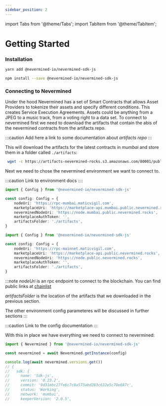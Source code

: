 ```yaml
---
sidebar_position: 2
---
```


import Tabs from '@theme/Tabs';
import TabItem from '@theme/TabItem';

# Getting Started

### Installation

<Tabs>
  <TabItem label="yarn" value="yarn" default>

  ```bash
  yarn add @nevermined-io/nevermined-sdk-js
  ```

  </TabItem>
  <TabItem label="npm" value="npm">

  ```bash
  npm install --save @nevermined-io/nevermined-sdk-js
  ```

  </TabItem>
</Tabs>

### Connecting to Nevermined

Under the hood Nevermined has a set of Smart Contracts that allows Asset Providers to tokenize their assets and specify different conditions. This creates Service Execution Agreements. Assets could be anything from a JPEG to a music track, from a voting right to a data set.
To connect to nevermined first we need to download the artifacts that contain the abis of the nevermined contracts from the artifacts repo.

:::caution
Add here a link to some documentation about _artifacts repo_
:::

This will download the artifacts for the latest contracts in _mumbai_ and store them in a folder called `./artifacts`:

```bash
 wget -c https://artifacts-nevermined-rocks.s3.amazonaws.com/80001/public/contracts_v2.0.5.tar.gz -O -| tar -xz --one-top-level=./artifacts
 ```

 Next we need to chose the nevermined environment we want to connect to.

:::caution
 Link to environment docs
::::

<Tabs>
  <TabItem label="mumbai" value="mumbai" default>

  ```typescript
  import { Config } from '@nevermined-io/nevermined-sdk-js'

  const config: Config = {
      nodeUri: 'https://rpc-mumbai.maticvigil.com',
      marketplaceUri: 'https://marketplace-api.mumbai.public.nevermined.rocks',
      neverminedNodeUri: 'https://node.mumbai.public.nevermined.rocks',
      marketplaceAuthToken: '',
      artifactsFolder: './artifacts',
  }
  ```

  </TabItem>
  <TabItem label="matic" value="matic">

  ```typescript
  import { Config } from '@nevermined-io/nevermined-sdk-js'

  const config: Config = {
      nodeUri: 'https://rpc-mainnet.maticvigil.com',
      marketplaceUri: 'https://marketplace-api.public.nevermined.rocks',
      neverminedNodeUri: 'https://node.public.nevermined.rocks',
      marketplaceAuthToken: '',
      artifactsFolder: './artifacts',
  }
  ```

  </TabItem>
</Tabs>

:::note
_nodeUri_ is an rpc endpoint to connect to the blockchain. You can find public links at [chainlist](https://chainlist.org/)

_artifactsFolder_ is the location of the artifacts that we downloaded in the previous section.

The other environment config parameteres will be discussed in further sections
:::

:::caution
Link to the config documentation
:::

With this in place we have everything we need to connect to nevermined:

```typescript
import { Nevermined } from '@nevermined-io/nevermined-sdk-js'

const nevermined = await Nevermined.getInstance(config)

console.log(await nevermined.versions.get())
// {
//   sdk: {
//     name: 'Sdk-js',
//     version: '0.23.2',
//     commit: '9d31ebc27fe6c7c8a573abd283c632e5c70e687c',
//     status: 'Working',
//     network: 'mumbai',
//     keeperVersion: '2.0.5',
```
